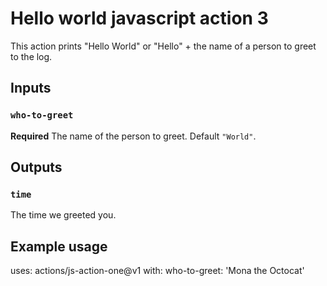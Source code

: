 # Hello world javascript action 3

This action prints "Hello World" or "Hello" + the name of a person to greet to the log.

## Inputs

### `who-to-greet`

**Required** The name of the person to greet. Default `"World"`.

## Outputs

### `time`

The time we greeted you.

## Example usage

uses: actions/js-action-one@v1
with:
  who-to-greet: 'Mona the Octocat'

